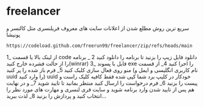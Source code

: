 # freelancer
سریع ترین روش مطلع شدن از اعلانات سایت های معروف فریلنسری مثل کالنسر و پونیشا

    https://codeload.github.com/freerun99/freelancer/zip/refs/heads/main
1_ از لینک بالا یا قسمت code دانلود فایل زیپ را بزنید تا برنامه را دانلود کنید 
2 _ برنامه را از حالت فشرده خارج کنید(winrar)
3_ فایل با پسوند exe را اجرا کنید
4_ از قسمت منو روی فعال سازی کلیک کنید 
5_ فرم باز شده را پر کنید (نام کاربری انگلیسی و ایمل و uuid را وارد کنید) uuid خودکار در کلیپ برد شما کپی شده فقط کافیه کلیک راست و پیست را بزنید
6_ فرم درخواست را ارسال کنید منتظر بمانید تا تایید شوید
7_ و در نهایت هم پس از تایید شدن وارد برنامه شوید و سایت فری لنسری و مهارت های مورد نظر را انتخاب کنید و پردازش را بزنید
8_ لذت ببرید...
